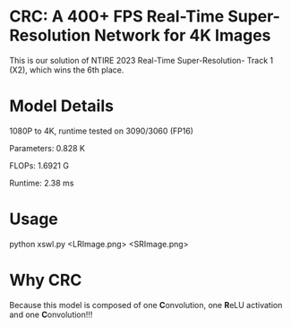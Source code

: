 # CRC: A 400+ FPS Real-Time Super-Resolution Network for 4K Images
This is our solution of NTIRE 2023 Real-Time Super-Resolution- Track 1 (X2), which wins the 6th place.

# Model Details

1080P to 4K, runtime tested on 3090/3060 (FP16)

Parameters: 0.828 K

FLOPs: 1.6921 G

Runtime: 2.38 ms

# Usage
python xswl.py <LRImage.png> <SRImage.png>

# Why CRC
Because this model is composed of one **C**onvolution, one **R**eLU activation and one **C**onvolution!!!
